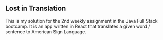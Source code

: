 ## Lost in Translation

This is my solution for the 2nd weekly assignment in the Java Full Stack bootcamp. It is an app written in React that translates a given word / sentence to American Sign Language.
